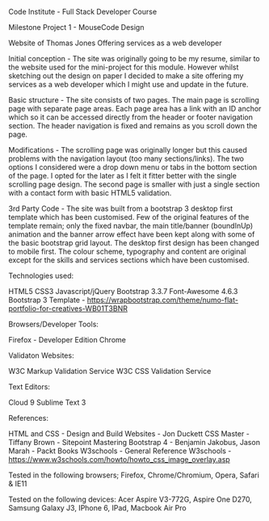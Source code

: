 
Code Institute - Full Stack Developer Course

Milestone Project 1 - MouseCode Design

Website of Thomas Jones Offering services as a web developer

Initial conception - The site was originally going to be my resume, similar to the website used for the mini-project for this module. However whilst sketching out the design on paper I decided to make a site offering my services as a web developer which I might use and update in the future.

Basic structure - The site consists of two pages. The main page is scrolling page with separate page areas. Each page area has a link with an ID anchor which so it can be accessed directly from the header or footer navigation section. The header navigation is fixed and remains as you scroll down the page.

Modifications - The scrolling page was originally longer but this caused problems with the navigation layout (too many sections/links). The two options I considered were a drop down menu or tabs in the bottom section of the page. I opted for the later as I felt it fitter better with the single scrolling page design. The second page is smaller with just a single section with a contact form with basic HTML5 validation.

3rd Party Code - The site was built from a bootstrap 3 desktop first template which has been customised. Few of the original features of the template remain; only the fixed navbar, the main title/banner (boundInUp) animation and the banner arrow effect have been kept along with some of the basic bootstrap grid layout. The desktop first design has been changed to mobile first. The colour scheme, typography and content are original except for the skills and services sections which have been customised.


Technologies used:

HTML5
CSS3
Javascript/jQuery
Bootstrap 3.3.7
Font-Awesome 4.6.3
Bootstrap 3 Template - https://wrapbootstrap.com/theme/numo-flat-portfolio-for-creatives-WB01T3BNR

Browsers/Developer Tools:

Firefox - Developer Edition
Chrome


Validaton Websites:

W3C Markup Validation Service
W3C CSS Validation Service


Text Editors:

Cloud 9
Sublime Text 3


References:

HTML and CSS - Design and Build Websites - Jon Duckett
CSS Master - Tiffany Brown - Sitepoint
Mastering Bootstrap 4 - Benjamin Jakobus, Jason Marah - Packt Books
W3schools - General Reference
W3schools - https://www.w3schools.com/howto/howto_css_image_overlay.asp

Tested in the following browsers; Firefox, Chrome/Chromium, Opera, Safari & IE11

Tested on the following devices: Acer Aspire V3-772G, Aspire One D270, Samsung Galaxy J3, IPhone 6, IPad, Macbook Air Pro

